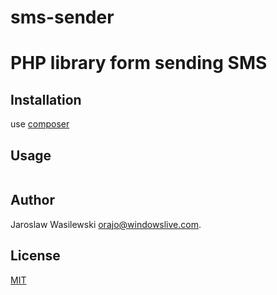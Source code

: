 # sms-sender
PHP library form sending SMS
======

Installation
------------

use [composer](http://getcomposer.org/)

Usage
------------

```php
```

Author
------

Jaroslaw Wasilewski <orajo@windowslive.com>.

License
-------

[MIT](http://opensource.org/licenses/MIT)
